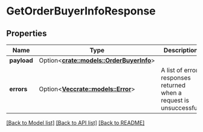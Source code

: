 # GetOrderBuyerInfoResponse

## Properties

Name | Type | Description | Notes
------------ | ------------- | ------------- | -------------
**payload** | Option<[**crate::models::OrderBuyerInfo**](OrderBuyerInfo.md)> |  | [optional]
**errors** | Option<[**Vec<crate::models::Error>**](Error.md)> | A list of error responses returned when a request is unsuccessful. | [optional]

[[Back to Model list]](../README.md#documentation-for-models) [[Back to API list]](../README.md#documentation-for-api-endpoints) [[Back to README]](../README.md)


